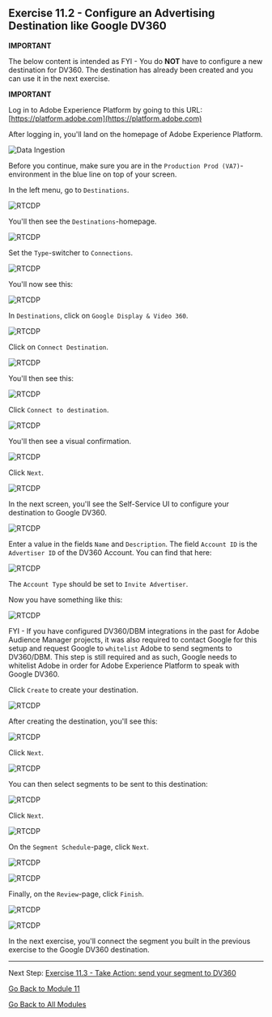 ## Exercise 11.2 - Configure an Advertising Destination like Google DV360


**IMPORTANT**

The below content is intended as FYI - You do **NOT** have to configure a new destination for DV360. The destination has already been created and you can use it in the next exercise.

**IMPORTANT**

Log in to Adobe Experience Platform by going to this URL: [https://platform.adobe.com](https://platform.adobe.com)

After logging in, you'll land on the homepage of Adobe Experience Platform.

![Data Ingestion](./images/home.png)

Before you continue, make sure you are in the ``Production Prod (VA7)``-environment in the blue line on top of your screen.

In the left menu, go to ``Destinations``.

![RTCDP](./images/rtcdpmenudest.png)

You'll then see the ``Destinations``-homepage.

![RTCDP](./images/rtcdp.png)

Set the ``Type``-switcher to ``Connections``.

![RTCDP](./images/rtcdpconn.png)

You'll now see this:

![RTCDP](./images/rtcdpconn1.png)

In ``Destinations``, click on ``Google Display & Video 360``.

![RTCDP](./images/rtcdpgoogle.png)

Click on ``Connect Destination``.

![RTCDP](./images/rtcdpgooglecreate.png)

You'll then see this:

![RTCDP](./images/rtcdpgooglecreate1.png)

Click ``Connect to destination``.

![RTCDP](./images/rtcdpgooglecreate2.png)

You'll then see a visual confirmation.

![RTCDP](./images/rtcdpgooglecreate3.png)

Click ``Next``.

![RTCDP](./images/next.png)

In the next screen, you'll see the Self-Service UI to configure your destination to Google DV360.

![RTCDP](./images/rtcdpgooglecreatedest.png)

Enter a value in the fields ``Name`` and ``Description``.
The field ``Account ID`` is the ``Advertiser ID`` of the DV360 Account. You can find that here:

![RTCDP](./images/rtcdpgoogledv360advid.png)

The ``Account Type`` should be set to ``Invite Advertiser``. 

Now you have something like this:

![RTCDP](./images/rtcdpgoogldv360new.png)

FYI - If you have configured DV360/DBM integrations in the past for Adobe Audience Manager projects, it was also required to contact Google for this setup and request Google to ``whitelist`` Adobe to send segments to DV360/DBM. This step is still required and as such, Google needs to whitelist Adobe in order for Adobe Experience Platform to speak with Google DV360.

Click ``Create`` to create your destination.

![RTCDP](./images/rtcdpcreatedest.png)

After creating the destination, you'll see this:

![RTCDP](./images/rtcdpcreatedest1.png)

Click ``Next``.

![RTCDP](./images/next.png)
 
You can then select segments to be sent to this destination:

![RTCDP](./images/rtcdpselseg.png)

Click ``Next``.

![RTCDP](./images/next.png)

On the ``Segment Schedule``-page, click ``Next``.

![RTCDP](./images/rtcdpselseg1.png)

![RTCDP](./images/next.png)

Finally, on the ``Review``-page, click ``Finish``.

![RTCDP](./images/rtcdpselseg2.png)

![RTCDP](./images/finish.png)

In the next exercise, you'll connect the segment you built in the previous exercise to the Google DV360 destination.

---

Next Step: [Exercise 11.3 - Take Action: send your segment to DV360](./ex3.md)

[Go Back to Module 11](./README.md)

[Go Back to All Modules](../../README.md)